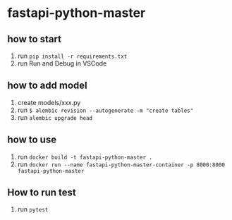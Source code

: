 # fastapi-python-master

## how to start

1. run `pip install -r requirements.txt`
2. run Run and Debug in VSCode

## how to add model

1. create models/xxx.py
2. run `$ alembic revision --autogenerate -m "create tables"`
3. run `alembic upgrade head`

## how to use

1. run `docker build -t fastapi-python-master .`
2. run `docker run --name fastapi-python-master-container -p 8000:8000 fastapi-python-master`

## How to run test

1. run `pytest`
